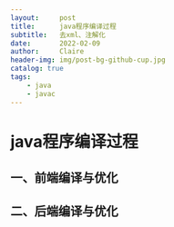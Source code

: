 ```yaml
---
layout:     post
title:      java程序编译过程
subtitle:   去xml、注解化
date:       2022-02-09
author:     Claire
header-img: img/post-bg-github-cup.jpg
catalog: true
tags:
    - java
    - javac
---
```


# java程序编译过程

## 一、前端编译与优化

## 二、后端编译与优化
